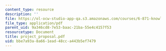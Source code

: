 ```yaml
---
content_type: resource
description: ''
file: https://ol-ocw-studio-app-qa.s3.amazonaws.com/courses/6-871-knowledge-based-applications-systems-spring-2005/bbe7a93a8a661ead48cca443b5ef7479_project_proposal.pdf
file_type: application/pdf
parent_uid: 9a346cd8-7e53-baac-21ba-55e4c4157f53
resourcetype: Document
title: project_proposal.pdf
uid: bbe7a93a-8a66-1ead-48cc-a443b5ef7479
---
```

